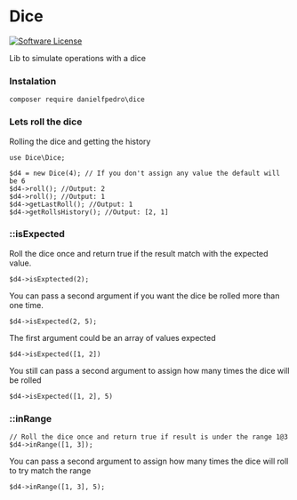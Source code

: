 # Dice
[![Software License](https://img.shields.io/badge/license-MIT-brightgreen.svg?style=flat-square)](LICENSE.txt)

Lib to simulate operations with a dice

### Instalation
`composer require danielfpedro\dice`

### Lets roll the dice
	
Rolling the dice and getting the history
	
	use Dice\Dice;
	
	$d4 = new Dice(4); // If you don't assign any value the default will be 6
	$d4->roll(); //Output: 2
	$d4->roll(); //Output: 1
	$d4->getLastRoll(); //Output: 1
	$d4->getRollsHistory(); //Output: [2, 1]
	
### ::isExpected
Roll the dice once and return true if the result match with the expected value.

	$d4->isExptected(2);
You can pass a second argument if you want the dice be rolled more than one time.

	$d4->isExpected(2, 5);
	
The first argument could be an array of values expected

	$d4->isExpected([1, 2])
You still can pass a second argument to assign how many times the dice will be rolled

	$d4->isExpected([1, 2], 5)
	
### ::inRange

	// Roll the dice once and return true if result is under the range 1@3
	$d4->inRange([1, 3]);
You can pass a second argument to assign how many times the dice will roll to try match the range

	$d4->inRange([1, 3], 5);
	


